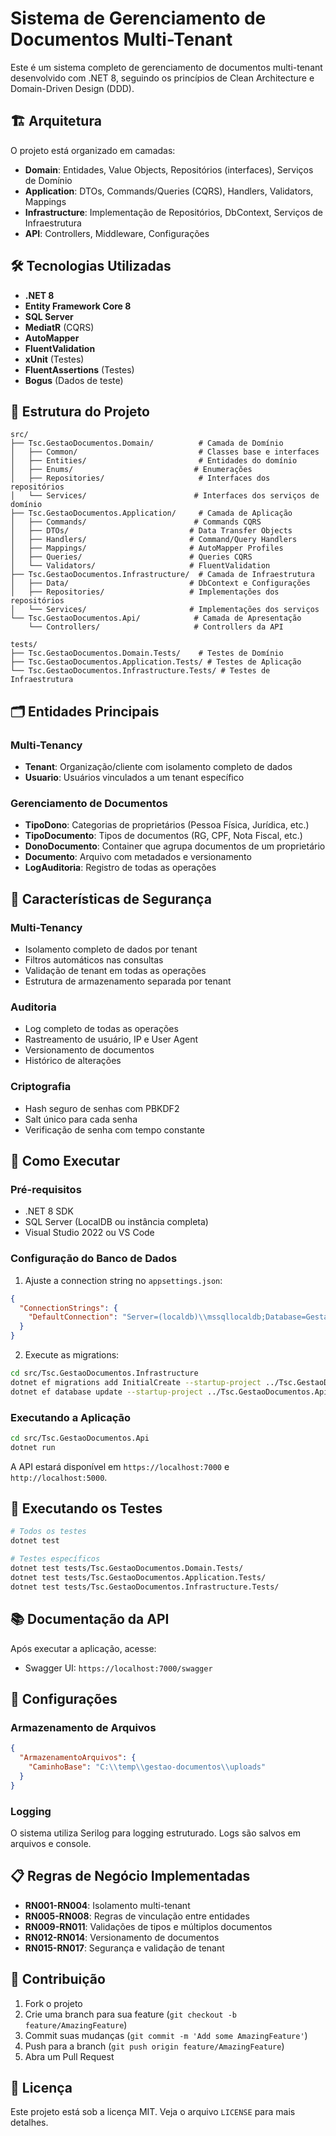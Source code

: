 # Sistema de Gerenciamento de Documentos Multi-Tenant

Este é um sistema completo de gerenciamento de documentos multi-tenant desenvolvido com .NET 8, seguindo os princípios de Clean Architecture e Domain-Driven Design (DDD).

## 🏗️ Arquitetura

O projeto está organizado em camadas:

- **Domain**: Entidades, Value Objects, Repositórios (interfaces), Serviços de Domínio
- **Application**: DTOs, Commands/Queries (CQRS), Handlers, Validators, Mappings
- **Infrastructure**: Implementação de Repositórios, DbContext, Serviços de Infraestrutura
- **API**: Controllers, Middleware, Configurações

## 🛠️ Tecnologias Utilizadas

- **.NET 8**
- **Entity Framework Core 8**
- **SQL Server**
- **MediatR** (CQRS)
- **AutoMapper**
- **FluentValidation**
- **xUnit** (Testes)
- **FluentAssertions** (Testes)
- **Bogus** (Dados de teste)

## 📁 Estrutura do Projeto

```
src/
├── Tsc.GestaoDocumentos.Domain/          # Camada de Domínio
│   ├── Common/                           # Classes base e interfaces
│   ├── Entities/                         # Entidades do domínio
│   ├── Enums/                           # Enumerações
│   ├── Repositories/                     # Interfaces dos repositórios
│   └── Services/                        # Interfaces dos serviços de domínio
├── Tsc.GestaoDocumentos.Application/     # Camada de Aplicação
│   ├── Commands/                        # Commands CQRS
│   ├── DTOs/                           # Data Transfer Objects
│   ├── Handlers/                       # Command/Query Handlers
│   ├── Mappings/                       # AutoMapper Profiles
│   ├── Queries/                        # Queries CQRS
│   └── Validators/                     # FluentValidation
├── Tsc.GestaoDocumentos.Infrastructure/  # Camada de Infraestrutura
│   ├── Data/                           # DbContext e Configurações
│   ├── Repositories/                   # Implementações dos repositórios
│   └── Services/                       # Implementações dos serviços
└── Tsc.GestaoDocumentos.Api/            # Camada de Apresentação
    └── Controllers/                     # Controllers da API

tests/
├── Tsc.GestaoDocumentos.Domain.Tests/    # Testes de Domínio
├── Tsc.GestaoDocumentos.Application.Tests/ # Testes de Aplicação
└── Tsc.GestaoDocumentos.Infrastructure.Tests/ # Testes de Infraestrutura
```

## 🗂️ Entidades Principais

### Multi-Tenancy
- **Tenant**: Organização/cliente com isolamento completo de dados
- **Usuario**: Usuários vinculados a um tenant específico

### Gerenciamento de Documentos
- **TipoDono**: Categorias de proprietários (Pessoa Física, Jurídica, etc.)
- **TipoDocumento**: Tipos de documentos (RG, CPF, Nota Fiscal, etc.)
- **DonoDocumento**: Container que agrupa documentos de um proprietário
- **Documento**: Arquivo com metadados e versionamento
- **LogAuditoria**: Registro de todas as operações

## 🔐 Características de Segurança

### Multi-Tenancy
- Isolamento completo de dados por tenant
- Filtros automáticos nas consultas
- Validação de tenant em todas as operações
- Estrutura de armazenamento separada por tenant

### Auditoria
- Log completo de todas as operações
- Rastreamento de usuário, IP e User Agent
- Versionamento de documentos
- Histórico de alterações

### Criptografia
- Hash seguro de senhas com PBKDF2
- Salt único para cada senha
- Verificação de senha com tempo constante

## 🚀 Como Executar

### Pré-requisitos
- .NET 8 SDK
- SQL Server (LocalDB ou instância completa)
- Visual Studio 2022 ou VS Code

### Configuração do Banco de Dados

1. Ajuste a connection string no `appsettings.json`:
```json
{
  "ConnectionStrings": {
    "DefaultConnection": "Server=(localdb)\\mssqllocaldb;Database=GestaoDocumentosDB;Trusted_Connection=true;MultipleActiveResultSets=true"
  }
}
```

2. Execute as migrations:
```bash
cd src/Tsc.GestaoDocumentos.Infrastructure
dotnet ef migrations add InitialCreate --startup-project ../Tsc.GestaoDocumentos.Api
dotnet ef database update --startup-project ../Tsc.GestaoDocumentos.Api
```

### Executando a Aplicação

```bash
cd src/Tsc.GestaoDocumentos.Api
dotnet run
```

A API estará disponível em `https://localhost:7000` e `http://localhost:5000`.

## 🧪 Executando os Testes

```bash
# Todos os testes
dotnet test

# Testes específicos
dotnet test tests/Tsc.GestaoDocumentos.Domain.Tests/
dotnet test tests/Tsc.GestaoDocumentos.Application.Tests/
dotnet test tests/Tsc.GestaoDocumentos.Infrastructure.Tests/
```

## 📚 Documentação da API

Após executar a aplicação, acesse:
- Swagger UI: `https://localhost:7000/swagger`

## 🔧 Configurações

### Armazenamento de Arquivos
```json
{
  "ArmazenamentoArquivos": {
    "CaminhoBase": "C:\\temp\\gestao-documentos\\uploads"
  }
}
```

### Logging
O sistema utiliza Serilog para logging estruturado. Logs são salvos em arquivos e console.

## 📋 Regras de Negócio Implementadas

- **RN001-RN004**: Isolamento multi-tenant
- **RN005-RN008**: Regras de vinculação entre entidades
- **RN009-RN011**: Validações de tipos e múltiplos documentos
- **RN012-RN014**: Versionamento de documentos
- **RN015-RN017**: Segurança e validação de tenant

## 🤝 Contribuição

1. Fork o projeto
2. Crie uma branch para sua feature (`git checkout -b feature/AmazingFeature`)
3. Commit suas mudanças (`git commit -m 'Add some AmazingFeature'`)
4. Push para a branch (`git push origin feature/AmazingFeature`)
5. Abra um Pull Request

## 📄 Licença

Este projeto está sob a licença MIT. Veja o arquivo `LICENSE` para mais detalhes.
